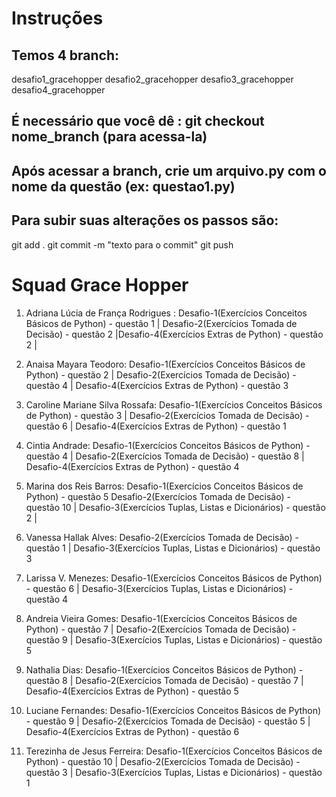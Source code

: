 # Instruções
## Temos 4 branch: 
  desafio1_gracehopper
  desafio2_gracehopper
  desafio3_gracehopper
  desafio4_gracehopper
## É necessário que você dê : git checkout nome_branch (para acessa-la)
## Após acessar a branch, crie um arquivo.py com o nome da questão (ex: questao1.py)
## Para subir suas alterações os passos são:
  git add .
  git commit -m "texto para o commit"
  git push

# Squad Grace Hopper
1. Adriana Lúcia de França Rodrigues : Desafio-1(Exercícios Conceitos Básicos de Python) - questão 1 | Desafio-2(Exercícios Tomada de Decisão) - questão 2 |Desafio-4(Exercícios Extras de Python) - questão 2 |  

2. Anaisa Mayara Teodoro: Desafio-1(Exercícios Conceitos Básicos de Python) - questão 2 |  Desafio-2(Exercícios Tomada de Decisão) - questão 4 | Desafio-4(Exercícios Extras de Python) - questão 3 
3. Caroline Mariane Silva Rossafa: Desafio-1(Exercícios Conceitos Básicos de Python) - questão 3 |  Desafio-2(Exercícios Tomada de Decisão) - questão 6 | Desafio-4(Exercícios Extras de Python) - questão 1 

4. Cintia Andrade: Desafio-1(Exercícios Conceitos Básicos de Python) - questão 4 | Desafio-2(Exercícios Tomada de Decisão) - questão 8 | Desafio-4(Exercícios Extras de Python) - questão 4 

5. Marina dos Reis Barros: Desafio-1(Exercícios Conceitos Básicos de Python) - questão 5  Desafio-2(Exercícios Tomada de Decisão) - questão 10 | Desafio-3(Exercícios Tuplas, Listas e Dicionários) - questão 2 | 

6. Vanessa Hallak Alves: Desafio-2(Exercícios Tomada de Decisão) - questão 1 | Desafio-3(Exercícios Tuplas, Listas e Dicionários) - questão 3

7. Larissa V. Menezes: Desafio-1(Exercícios Conceitos Básicos de Python) - questão 6 | Desafio-3(Exercícios Tuplas, Listas e Dicionários) - questão 4

8. Andreia Vieira Gomes: Desafio-1(Exercícios Conceitos Básicos de Python) - questão 7 |  Desafio-2(Exercícios Tomada de Decisão) - questão 9 | Desafio-3(Exercícios Tuplas, Listas e Dicionários) - questão 5 

9. Nathalia Dias: Desafio-1(Exercícios Conceitos Básicos de Python) - questão 8 |  Desafio-2(Exercícios Tomada de Decisão) - questão 7 | Desafio-4(Exercícios Extras de Python) - questão 5 

10. Luciane Fernandes: Desafio-1(Exercícios Conceitos Básicos de Python) - questão 9  |  Desafio-2(Exercícios Tomada de Decisão) - questão 5 | Desafio-4(Exercícios Extras de Python) - questão 6 

11. Terezinha de Jesus Ferreira: Desafio-1(Exercícios Conceitos Básicos de Python) - questão 10 |  Desafio-2(Exercícios Tomada de Decisão) - questão 3 | Desafio-3(Exercícios Tuplas, Listas e Dicionários) - questão 1 
